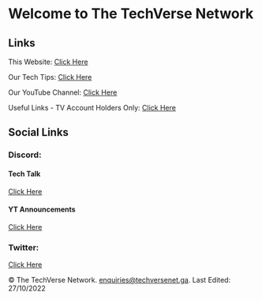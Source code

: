 # Welcome to The TechVerse Network

## Links
This Website: [Click Here](https://techversenet.ga)


Our Tech Tips: [Click Here](https://techversecs.wixsite.com/tvcs/blog)


Our YouTube Channel: [Click Here](https://www.youtube.com/channel/UCD6Y1pwh4QRnkyOkviur8hQ)

Useful Links - TV Account Holders Only: [Click Here](https://github.com/The-TechVerse-Network/the-techverse-network.github.io/blob/main/USEFULLINKS.md)


## Social Links
### Discord:
#### Tech Talk
[Click Here](https://discord.gg/xCsrZyYDEH)


#### YT Announcements
[Click Here](https://discord.gg/https://discord.gg/ntrrqAJWST)


### Twitter:
[Click Here](https://twitter.com/TechVerseIT)











© The TechVerse Network. enquiries@techversenet.ga. Last Edited: 27/10/2022
